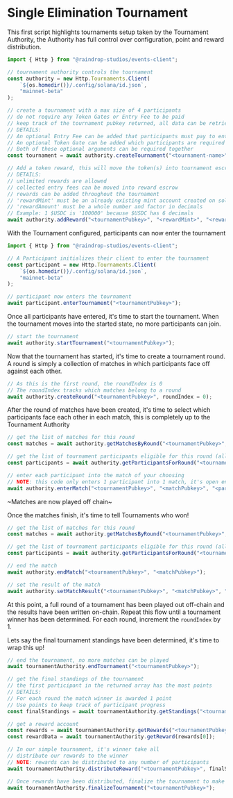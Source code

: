 # Single Elimination Tournament

This first script highlights tournaments setup taken by the Tournament Authority, the Authority has full control over configuration, point and reward distribution.

```typescript
import { Http } from "@raindrop-studios/events-client";

// tournament authority controls the tournament
const authority = new Http.Tournaments.Client(
    `${os.homedir()}/.config/solana/id.json`,
    "mainnet-beta"
);

// create a tournament with a max size of 4 participants
// do not require any Token Gates or Entry Fee to be paid
// keep track of the tournament pubkey returned, all data can be retrieved from this
// DETAILS:
// An optional Entry Fee can be added that participants must pay to enter the tournament
// An optional Token Gate can be added which participants are required to own to be eligible to enter the tournament
// Both of these optional arguments can be required together
const tournament = await authority.createTournament("<tournament-name>", 4, null, null);

// Add a token reward, this will move the token(s) into tournament escrow
// DETAILS:
// unlimited rewards are allowed
// collected entry fees can be moved into reward escrow
// rewards can be added throughout the tournament
// 'rewardMint' must be an already existing mint account created on solana
// 'rewardAmount' must be a whole number and factor in decimals
// Example: 1 $USDC is '100000' because $USDC has 6 decimals
await authority.addReward("<tournamentPubkey>", "<rewardMint>", "<rewardAmount>");
```

With the Tournament configured, participants can now enter the tournament

```typescript
import { Http } from "@raindrop-studios/events-client";

// A Participant initializes their client to enter the tournament
const participant = new Http.Tournaments.Client(
    `${os.homedir()}/.config/solana/id.json`,
    "mainnet-beta"
);

// participant now enters the tournament
await participant.enterTournament("<tournamentPubkey>");

```

Once all participants have entered, it's time to start the tournament. When the tournament moves into the started state, no more participants can join.

```typescript
// start the tournament
await authority.startTournament("<tournamentPubkey>");
```

Now that the tournament has started, it's time to create a tournament round. A round is simply a collection of matches in which participants face off against each other.

```typescript
// As this is the first round, the roundIndex is 0
// The roundIndex tracks which matches belong to a round
await authority.createRound("<tournamentPubkey>", roundIndex = 0);
```

After the round of matches have been created, it's time to select which participants face each other in each match, this is completely up to the Tournament Authority

```typescript
// get the list of matches for this round
const matches = await authority.getMatchesByRound("<tournamentPubkey>", roundIndex = 0, finalized = false);

// get the list of tournament participants eligible for this round (all of them in this example)
const participants = await authority.getParticipantsForRound("<tournamentPubkey>", roundIndex = 0);

// enter each participant into the match of your choosing
// NOTE: this code only enters 1 participant into 1 match, it's open ended
await authority.enterMatch("<tournamentPubkey>", "<matchPubkey>", "<participantPubkey>");
```

\~Matches are now played off chain\~

Once the matches finish, it's time to tell Tournaments who won!

```typescript
// get the list of matches for this round
const matches = await authority.getMatchesByRound("<tournamentPubkey>", roundIndex = 0, finalized = false);

// get the list of tournament participants eligible for this round (all of them in this example)
const participants = await authority.getParticipantsForRound("<tournamentPubkey>", roundIndex = 0);

// end the match
await authority.endMatch("<tournamentPubkey>", "<matchPubkey>");

// set the result of the match
await authority.setMatchResult("<tournamentPubkey>", "<matchPubkey>", "<winnerPubkey>")
```

At this point, a full round of a tournament has been played out off-chain and the results have been written on-chain. Repeat this flow until a tournament winner has been determined. For each round, increment the `roundIndex` by 1.

Lets say the final tournament standings have been determined, it's time to wrap this up!

```typescript
// end the tournament, no more matches can be played
await tournamentAuthority.endTournament("<tournamentPubkey>");

// get the final standings of the tournament
// the first participant in the returned array has the most points
// DETAILS:
// For each round the match winner is awarded 1 point
// Use points to keep track of participant progress
const finalStandings = await tournamentAuthority.getStandings("<tournamentPubkey>");

// get a reward account
const rewards = await tournamentAuthority.getRewards("<tournamentPubkey>");
const rewardData = await tournamentAuthority.getReward(rewards[0]);

// In our simple tournament, it's winner take all
// distribute our rewards to the winner
// NOTE: rewards can be distributed to any number of participants
await tournamentAuthority.distributeReward("<tournamentPubkey>", finalStandings[0][0], rewardData.address, rewardData.balance);

// Once rewards have been distributed, finalize the tournament to make it immutable
await tournamentAuthority.finalizeTournament("<tournamentPubkey>");
```
